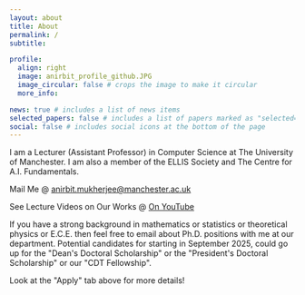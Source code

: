 ```yaml
---
layout: about
title: About
permalink: /
subtitle: 

profile:
  align: right
  image: anirbit_profile_github.JPG
  image_circular: false # crops the image to make it circular
  more_info: 

news: true # includes a list of news items
selected_papers: false # includes a list of papers marked as "selected={true}"
social: false # includes social icons at the bottom of the page
---
```


I am a Lecturer (Assistant Professor) in Computer Science at The University of Manchester. 
I am also a member of the ELLIS Society and  The Centre for A.I. Fundamentals. 

Mail Me @ anirbit.mukherjee@manchester.ac.uk 

See Lecture Videos on Our Works @ [On YouTube](https://youtube.com/playlist?list=PLm3bVOi7aD4yAvkiJ8k6fuWvJyGDZMu3e&feature=shared)

If you have a strong background in mathematics or statistics or theoretical physics or E.C.E. then feel free to email about Ph.D. positions with me at our department. Potential candidates for starting in September 2025, could go up for the "Dean's Doctoral Scholarship" or the "President's Doctoral Scholarship" or our "CDT Fellowship". 

Look at the "Apply" tab above for more details! 

